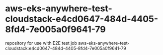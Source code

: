 # aws-eks-anywhere-test-cloudstack-e4cd0647-484d-4405-8fd4-7e005a0f9641-79
repository for use with E2E test job aws-eks-anywhere-test-cloudstack:e4cd0647-484d-4405-8fd4-7e005a0f9641-79
